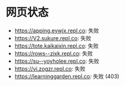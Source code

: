 # 网页状态
- https://apping.eywjx.repl.co: 失败
- https://V2.sukure.repl.co: 失败
- https://tote.kaikaixin.repl.co: 失败
- https://rows--zixk.repl.co: 失败
- https://su--yoyholee.repl.co: 失败
- https://vi.zogzr.repl.co: 失败
- https://learninggarden.repl.co: 失败 (403)
